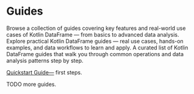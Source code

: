 # Guides

<web-summary>
Browse a collection of guides covering key features and real-world use cases of Kotlin DataFrame — from basics to advanced data analysis.
</web-summary>

<card-summary>
Explore practical Kotlin DataFrame guides — real use cases, hands-on examples, and data workflows to learn and apply.
</card-summary>

<link-summary>
A curated list of Kotlin DataFrame guides that walk you through common operations and data analysis patterns step by step.
</link-summary>

[Quickstart Guide—](quickstart.md) first steps.

TODO more guides.
